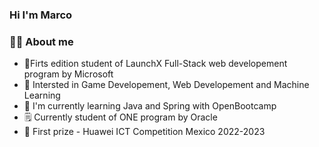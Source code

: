 ### Hi I'm Marco

<!--
**marcocarcamo-tech/marcocarcamo-tech** is a ✨ _special_ ✨ repository because its `README.md` (this file) appears on your GitHub profile.

Here are some ideas to get you started:

- 🔭 I’m currently working on ...
- 🌱 I’m currently learning ...
- 👯 I’m looking to collaborate on ...
- 🤔 I’m looking for help with ...
- 💬 Ask me about ...
- 📫 How to reach me: ...
- 😄 Pronouns: ...
- ⚡ Fun fact: ...
-->

### 👩‍💻 About me 
- 🚀Firts edition student of LaunchX Full-Stack web developement program by Microsoft
- 🧠 Intersted in Game Developement, Web Developement and Machine Learning  
- 🍃 I'm currently learning Java and Spring with OpenBootcamp
- 🗒️ Currently student of ONE program by Oracle
- 🥇 First prize - Huawei ICT Competition Mexico 2022-2023 
